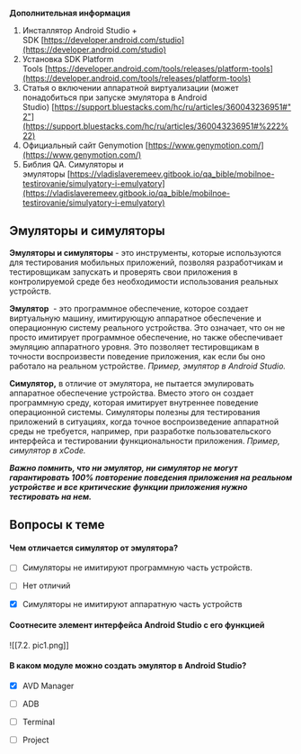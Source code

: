 
**Дополнительная информация**

1. Инсталлятор Android Studio + SDK [https://developer.android.com/studio](https://developer.android.com/studio)
2. Установка SDK Platform Tools [https://developer.android.com/tools/releases/platform-tools](https://developer.android.com/tools/releases/platform-tools)
3. Статья о включении аппаратной виртуализации (может понадобиться при запуске эмулятора в Android Studio) [https://support.bluestacks.com/hc/ru/articles/360043236951#"2"](https://support.bluestacks.com/hc/ru/articles/360043236951#%222%22)
4. Официальный сайт Genymotion [https://www.genymotion.com/](https://www.genymotion.com/)
5. Библия QA. Симуляторы и эмуляторы [https://vladislaveremeev.gitbook.io/qa_bible/mobilnoe-testirovanie/simulyatory-i-emulyatory](https://vladislaveremeev.gitbook.io/qa_bible/mobilnoe-testirovanie/simulyatory-i-emulyatory)







## **Эмуляторы и симуляторы**


**Эмуляторы и симуляторы** - это инструменты, которые используются для тестирования мобильных приложений, позволяя разработчикам и тестировщикам запускать и проверять свои приложения в контролируемой среде без необходимости использования реальных устройств.

**Эмулятор**  - это программное обеспечение, которое создает виртуальную машину, имитирующую аппаратное обеспечение и операционную систему реального устройства. Это означает, что он не просто имитирует программное обеспечение, но также обеспечивает эмуляцию аппаратного уровня. Это позволяет тестировщикам в точности воспроизвести поведение приложения, как если бы оно работало на реальном устройстве. _Пример, эмулятор в Android Studio._

**Симулятор,** в отличие от эмулятора, не пытается эмулировать аппаратное обеспечение устройства. Вместо этого он создает программную среду, которая имитирует внутреннее поведение операционной системы. Симуляторы полезны для тестирования приложений в ситуациях, когда точное воспроизведение аппаратной среды не требуется, например, при разработке пользовательского интерфейса и тестировании функциональности приложения. _Пример, симулятор в xCode._

**_Важно помнить, что ни эмулятор, ни симулятор не могут гарантировать 100% повторение поведения приложения на реальном устройстве и все критические функции приложения нужно тестировать на нем._**





<a id='task1'></a>
## Вопросы к теме


#### Чем отличается симулятор от эмулятора?


 -  [ ] Симуляторы не имитируют программную часть устройств.
 -  [ ] Нет отличий
 -  [x] Симуляторы не имитируют аппаратную часть устройств



#### Соотнесите элемент интерфейса Android Studio с его функцией


![[7.2. pic1.png]]



#### В каком модуле можно создать эмулятор в Android Studio?


 -  [x] AVD Manager
 -  [ ] ADB
 -  [ ] Terminal
 -  [ ] Project


